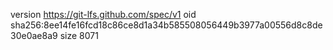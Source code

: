version https://git-lfs.github.com/spec/v1
oid sha256:8ee14fe16fcd18c86ce8d1a34b585508056449b3977a00556d8c8de30e0ae8a9
size 8071
